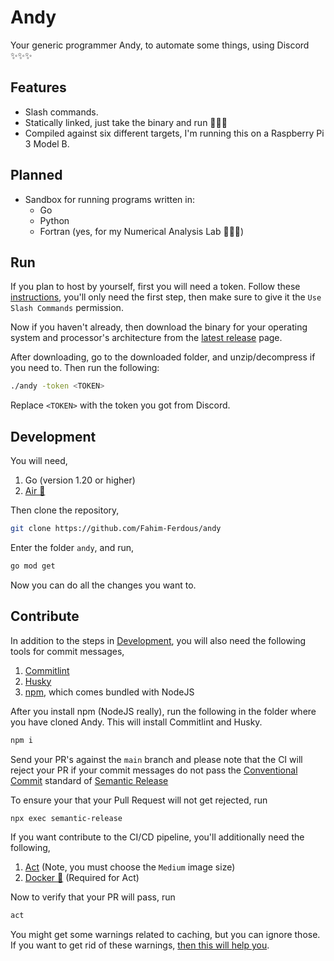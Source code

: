 # Andy

Your generic programmer Andy, to automate some things, using Discord ✨✨✨

## Features

- Slash commands.
- Statically linked, just take the binary and run 🏃🏃🏃
- Compiled against six different targets, I'm running this on a Raspberry Pi 3 Model B.

## Planned

- Sandbox for running programs written in:
  - Go
  - Python
  - Fortran (yes, for my Numerical Analysis Lab 👴👴👴)

## Run

If you plan to host by yourself, first you will need a token. Follow these [instructions](ins),
you'll only need the first step, then make sure to give it the `Use Slash Commands` permission.

Now if you haven't already, then download the binary for your operating system and
processor's architecture from the [latest release](release) page.

After downloading, go to the downloaded folder, and unzip/decompress if you need to.
Then run the following:

```sh
./andy -token <TOKEN>
```

Replace `<TOKEN>` with the token you got from Discord.

## Development

You will need,

1. Go (version 1.20 or higher)
2. [Air 💨](air)

Then clone the repository,

```sh
git clone https://github.com/Fahim-Ferdous/andy
```

Enter the folder `andy`, and run,

```sh
go mod get
```

Now you can do all the changes you want to.

## Contribute

In addition to the steps in [Development](#development), you will also need the
following tools for commit messages,

1. [Commitlint](https://commitlint.js.org/)
2. [Husky](https://typicode.github.io/husky/)
3. [npm](https://nodejs.org/en/download), which comes bundled with NodeJS

After you install npm (NodeJS really), run the following in the folder where you have cloned Andy.
This will install Commitlint and Husky.

```sh
npm i
```

Send your PR's against the `main` branch and please note that the CI will reject
your PR if your commit messages do not pass the
[Conventional Commit](https://www.conventionalcommits.org/) standard of
[Semantic Release](ahttps://semantic-release.gitbook.io/)

To ensure your that your Pull Request will not get rejected, run

```sh
npx exec semantic-release
```

If you want contribute to the CI/CD pipeline, you'll additionally need the following,

1. [Act](https://github.com/nektos/act) (Note, you must choose the `Medium` image size)
2. [Docker 🐳](https://typicode.github.io/husky/) (Required for Act)

Now to verify that your PR will pass, run

```sh
act
```

You might get some warnings related to caching, but you can ignore those.
If you want to get rid of these warnings, [then this will help you](https://github.com/sp-ricard-valverde/github-act-cache-server).

[ins]: (https://discord.com/developers/docs/getting-started#step-1-creating-an-app)
[release]: (https://github.com/Fahim-Ferdous/andy/releases/latest)
[air]: (https://github.com/cosmtrek/air)
